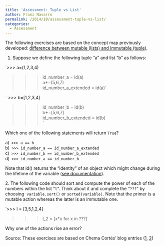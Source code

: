 ```yaml
---
title: 'Assessment: Tuple vs List'
author: Franz Navarro
permalink: /2014/10/assessment-tuple-vs-list/
categories:
  - Assessment
---
```

The following exercises are based on the concept map previously developed: <a href="http://teaching.software-carpentry.org/2014/09/17/concept-map-immutable-vs-mutable-python/" target="_blank">difference between mutable (lists) and immutable (tuple)</a>.

1. Suppose we define the following tuple &#8220;a&#8221; and list &#8220;b&#8221; as follows:

`>>> a=(1,2,3,4)<br />
>>> id_number_a = id(a)<br />
>>> a+=(5,6,7)<br />
>>> id_number_a_extended = id(a)`

` >>> b=[1,2,3,4]<br />
>>> id_number_b = id(b)<br />
>>> b+=[5,6,7]<br />
>>> id_number_b_extended = id(b)<br />
`

Which one of the following statements will return `True`?

a)` >>> a == b`  
b)` >>> id_number_a == id_number_a_extended`  
c)` >>> id_number_b == id_number_b_extended`  
d)` >>> id_number_a == id_number_b`

Note that id() returns the “identity” of an object which might change during the lifetime of the variable (<a href="https://docs.python.org/2/library/functions.html#id" target="_blank">see documentation</a>).

2. The following code should sort and compute the power of each of the numbers within the list &#8220;`l`&#8220;. Think about it and complete the &#8220;`???`&#8221; by choosing  `variable.sort()` or `sorted(variable)`. Note that the primer is a mutable action whereas the latter is an immutable one.

`>>> l = [3,5,1,2,4]<br />
>>> l_2 = [x*x for x in ???]`

Why one of the actions rise an error?

Source: These exercises are based on Chema Cortés&#8217; blog entries ([1][1], [2][2])

 [1]: http://ch3m4.org/blog/2013/03/22/mutable-o-inmutable-he-ahi-el-dilema/
 [2]: http://ch3m4.org/blog/2013/03/16/mutabilidad-de-listas/
